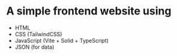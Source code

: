 # A simple frontend website using
- HTML
- CSS (TailwindCSS)
- JavaScript (Vite + Solid + TypeScript)
- JSON (for data)
